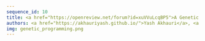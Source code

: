 ```yaml
---
sequence_id: 10
title: <a href="https://openreview.net/forum?id=xuVVuLcqBP5">A Genetic Programming Approach To Zero-Shot Neural Architecture Ranking</a>
authors: <a href="https://akhauriyash.github.io/">Yash Akhauri</a>, <a href="https://www.intel.ca/content/www/ca/en/research/researchers/j--pablo-munoz.html">Juan Pablo Munoz</a>, <a href="https://scholar.google.com/citations?user=2rO3ZvEAAAAJ">Ravishankar Iyer</a>, <a href="https://scholar.google.com/citations?user=sWUGELEAAAAJ">Nilesh Jain</a>
img: genetic_programming.png
---
```

